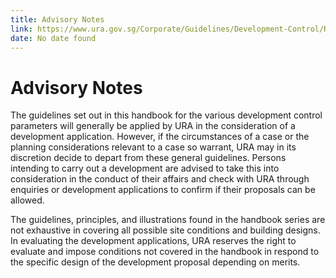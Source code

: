 ```yaml
---
title: Advisory Notes
link: https://www.ura.gov.sg/Corporate/Guidelines/Development-Control/Residential/Flats-Condominiums
date: No date found
---
```


# Advisory Notes

The guidelines set out in this handbook for the various development control parameters will generally be applied by URA in the consideration of a development application. However, if the circumstances of a case or the planning considerations relevant to a case so warrant, URA may in its discretion decide to depart from these general guidelines. Persons intending to carry out a development are advised to take this into consideration in the conduct of their affairs and check with URA through enquiries or development applications to confirm if their proposals can be allowed.

The guidelines, principles, and illustrations found in the handbook series are not exhaustive in covering all possible site conditions and building designs. In evaluating the development applications, URA reserves the right to evaluate and impose conditions not covered in the handbook in respond to the specific design of the development proposal depending on merits.
